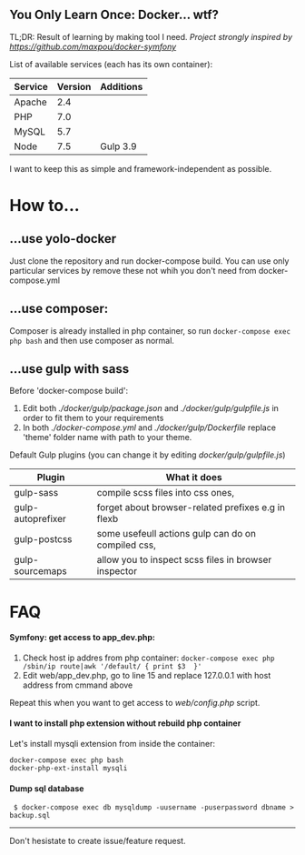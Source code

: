 You Only Learn Once: Docker... wtf?
-----------------------------------
TL;DR: Result of learning by making tool I need.
_Project strongly inspired by https://github.com/maxpou/docker-symfony_

List of available services (each has its own container):

|     Service   | Version |  Additions   |
|---------------|---------|------------- |
|     Apache    |   2.4   |              |
|      PHP      |   7.0   |              |
|      MySQL    |   5.7   |              |
|      Node     |   7.5   |  Gulp 3.9    |

I want to keep this as simple and framework-independent as possible.

How to...
============
...use yolo-docker
------------------
Just clone the repository and run docker-compose build.
You can use only particular services by remove these not whih you don't need from docker-compose.yml

...use composer:
-----------------
Composer is already installed in php container, so run `docker-compose exec php bash` and then use composer as normal.

...use gulp with sass
-----------------------
Before 'docker-compose build':
1. Edit both _./docker/gulp/package.json_ and _./docker/gulp/gulpfile.js_ in order to fit them to your requirements
2. In both _./docker-compose.yml_ and _./docker/gulp/Dockerfile_ replace 'theme' folder name with path to your theme.

Default Gulp plugins (you can change it by editing _docker/gulp/gulpfile.js_)

|        Plugin     |                      What it does                    |                                                                                                                                  
| ----------------- | --------------------------------------------------   |                                                                                                                                  
| gulp-sass         | compile scss files into css ones,                    |                                                                                                                                 
| gulp-autoprefixer | forget about browser-related prefixes e.g in flexb   |                                                                                                                               
| gulp-postcss      | some usefeull actions gulp can do on compiled css,   |                                                                                                                                  
| gulp-sourcemaps   | allow you to inspect scss files in browser inspector |   


FAQ
============
#### Symfony: get access to app_dev.php:
1. Check host ip addres from php container: `docker-compose exec php /sbin/ip route|awk '/default/ { print $3  }'`
2. Edit web/app_dev.php, go to line 15 and replace 127.0.0.1 with host address from cmmand above

Repeat this when you want to get access to _web/config.php_ script.

#### I want to install php extension without rebuild php container
Let's install mysqli extension from inside the container:
```
docker-compose exec php bash
docker-php-ext-install mysqli
```
#### Dump sql database
``` $ docker-compose exec db mysqldump -uusername -puserpassword dbname > backup.sql```

___

Don't hesistate to create issue/feature request.
